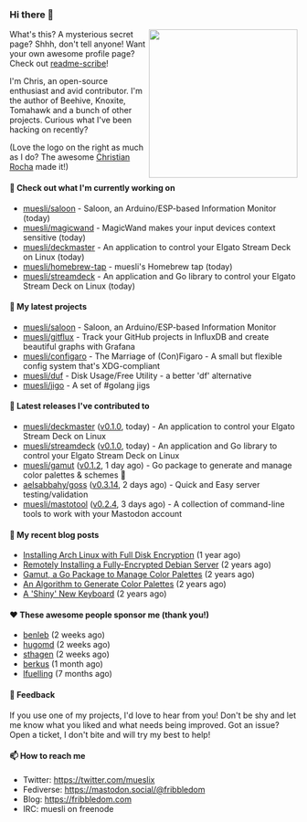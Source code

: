 ### Hi there 👋

<img align="right" src="https://raw.githubusercontent.com/muesli/muesli/master/assets/termenv.png" width="260">

What's this? A mysterious secret page? Shhh, don't tell anyone!
Want your own awesome profile page? Check out [readme-scribe](https://github.com/muesli/readme-scribe)!

I'm Chris, an open-source enthusiast and avid contributor. I'm the author of Beehive, Knoxite, Tomahawk and a bunch
of other projects. Curious what I've been hacking on recently?

(Love the logo on the right as much as I do? The awesome [Christian Rocha](https://github.com/meowgorithm/) made it!)

#### 👷 Check out what I'm currently working on

- [muesli/saloon](https://github.com/muesli/saloon) - Saloon, an Arduino/ESP-based Information Monitor (today)
- [muesli/magicwand](https://github.com/muesli/magicwand) - MagicWand makes your input devices context sensitive (today)
- [muesli/deckmaster](https://github.com/muesli/deckmaster) - An application to control your Elgato Stream Deck on Linux (today)
- [muesli/homebrew-tap](https://github.com/muesli/homebrew-tap) - muesli&#39;s Homebrew tap (today)
- [muesli/streamdeck](https://github.com/muesli/streamdeck) - An application and Go library to control your Elgato Stream Deck on Linux (today)

#### 🌱 My latest projects

- [muesli/saloon](https://github.com/muesli/saloon) - Saloon, an Arduino/ESP-based Information Monitor
- [muesli/gitflux](https://github.com/muesli/gitflux) - Track your GitHub projects in InfluxDB and create beautiful graphs with Grafana
- [muesli/configaro](https://github.com/muesli/configaro) - The Marriage of (Con)Figaro - A small but flexible config system that&#39;s XDG-compliant
- [muesli/duf](https://github.com/muesli/duf) - Disk Usage/Free Utility - a better &#39;df&#39; alternative
- [muesli/jigo](https://github.com/muesli/jigo) - A set of #golang jigs

#### 🔭 Latest releases I've contributed to

- [muesli/deckmaster](https://github.com/muesli/deckmaster) ([v0.1.0](https://github.com/muesli/deckmaster/releases/tag/v0.1.0), today) - An application to control your Elgato Stream Deck on Linux
- [muesli/streamdeck](https://github.com/muesli/streamdeck) ([v0.1.0](https://github.com/muesli/streamdeck/releases/tag/v0.1.0), today) - An application and Go library to control your Elgato Stream Deck on Linux
- [muesli/gamut](https://github.com/muesli/gamut) ([v0.1.2](https://github.com/muesli/gamut/releases/tag/v0.1.2), 1 day ago) - Go package to generate and manage color palettes &amp; schemes 🎨
- [aelsabbahy/goss](https://github.com/aelsabbahy/goss) ([v0.3.14](https://github.com/aelsabbahy/goss/releases/tag/v0.3.14), 2 days ago) - Quick and Easy server testing/validation
- [muesli/mastotool](https://github.com/muesli/mastotool) ([v0.2.4](https://github.com/muesli/mastotool/releases/tag/v0.2.4), 3 days ago) - A collection of command-line tools to work with your Mastodon account

#### 📜 My recent blog posts

- [Installing Arch Linux with Full Disk Encryption](https://fribbledom.com/posts/encrypted-arch-install/) (1 year ago)
- [Remotely Installing a Fully-Encrypted Debian Server](https://fribbledom.com/posts/encrypted-remote-debian-install/) (2 years ago)
- [Gamut, a Go Package to Manage Color Palettes](https://fribbledom.com/posts/gamut-package-to-handle-color-palettes/) (2 years ago)
- [An Algorithm to Generate Color Palettes](https://fribbledom.com/posts/an-algorithm-to-generate-color-palettes/) (2 years ago)
- [A &#39;Shiny&#39; New Keyboard](https://fribbledom.com/posts/a-shiny-new-keyboard/) (2 years ago)

#### ❤️ These awesome people sponsor me (thank you!)

- [benleb](https://github.com/benleb) (2 weeks ago)
- [hugomd](https://github.com/hugomd) (2 weeks ago)
- [sthagen](https://github.com/sthagen) (2 weeks ago)
- [berkus](https://github.com/berkus) (1 month ago)
- [lfuelling](https://github.com/lfuelling) (7 months ago)

#### 💬 Feedback

If you use one of my projects, I'd love to hear from you! Don't be shy and let me know what you liked
and what needs being improved. Got an issue? Open a ticket, I don't bite and will try my best to help!

#### 📫 How to reach me

- Twitter: https://twitter.com/mueslix
- Fediverse: https://mastodon.social/@fribbledom
- Blog: https://fribbledom.com
- IRC: muesli on freenode
